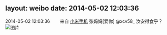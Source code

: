 layout: weibo
date: 2014-05-02 12:03:36
---
2014-05-02 12:03:36  &nbsp;&nbsp;&nbsp;&nbsp;&nbsp;&nbsp; 来自 <a href="http://app.weibo.com/t/feed/22zMnn" rel="nofollow">小米手机</a>
张妈妈[爱你] @xcv58_ 汝安得食乎？ ​​​
![图片](https://ww2.sinaimg.cn/large/6d2a6003jw1efzsrj43ukj20qo0f0js8.jpg)
